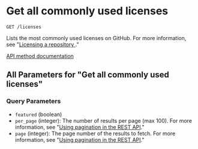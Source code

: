 # Get all commonly used licenses

`GET /licenses`

Lists the most commonly used licenses on GitHub. For more information, see "[Licensing a repository ](https://docs.github.com/repositories/managing-your-repositorys-settings-and-features/customizing-your-repository/licensing-a-repository)."

[API method documentation](https://docs.github.com/rest/licenses/licenses#get-all-commonly-used-licenses)

## All Parameters for "Get all commonly used licenses"

### Query Parameters

- `featured` (boolean)
- `per_page` (integer): The number of results per page (max 100). For more information, see "[Using pagination in the REST API](https://docs.github.com/rest/using-the-rest-api/using-pagination-in-the-rest-api)."
- `page` (integer): The page number of the results to fetch. For more information, see "[Using pagination in the REST API](https://docs.github.com/rest/using-the-rest-api/using-pagination-in-the-rest-api)."